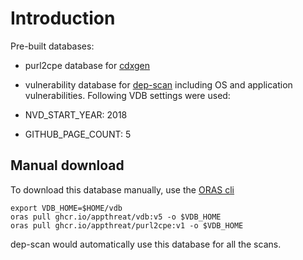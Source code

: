 # Introduction

Pre-built databases:

- purl2cpe database for [cdxgen](https://github.com/CycloneDX/cdxgen)
- vulnerability database for [dep-scan](https://github.com/AppThreat/dep-scan) including OS and application vulnerabilities. Following VDB settings were used:

- NVD_START_YEAR: 2018
- GITHUB_PAGE_COUNT: 5

## Manual download

To download this database manually, use the [ORAS cli](https://oras.land/cli/)

```
export VDB_HOME=$HOME/vdb
oras pull ghcr.io/appthreat/vdb:v5 -o $VDB_HOME
oras pull ghcr.io/appthreat/purl2cpe:v1 -o $VDB_HOME
```

dep-scan would automatically use this database for all the scans.
